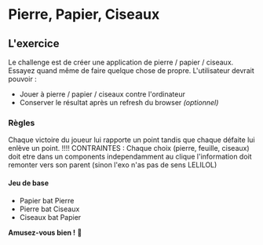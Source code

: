 # Pierre, Papier, Ciseaux

## L'exercice

Le challenge est de créer une application de pierre / papier / ciseaux.
Essayez quand même de faire quelque chose de propre.
L'utilisateur devrait pouvoir :

- Jouer à pierre / papier / ciseaux contre l'ordinateur
- Conserver le résultat après un refresh du browser _(optionnel)_

### Règles

Chaque victoire du joueur lui rapporte un point tandis que chaque défaite lui enlève un point.
!!!! CONTRAINTES : Chaque choix (pierre, feuille, ciseaux) doit etre dans un components independamment au clique l'information doit remonter vers son parent (sinon l'exo n'as pas de sens LELILOL)

#### Jeu de base

- Papier bat Pierre
- Pierre bat Ciseaux
- Ciseaux bat Papier


**Amusez-vous bien !** 👾